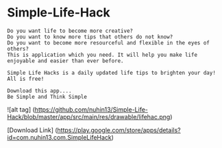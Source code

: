 # Simple-Life-Hack
    Do you want life to become more creative?
    Do you want to know more tips that others do not know?
    Do you want to become more resourceful and flexible in the eyes of others?
    This is application which you need. It will help you make life enjoyable and easier than ever before. 

    Simple Life Hacks is a daily updated life tips to brighten your day! All is free! 

    Download this app....
    Be Simple and Think Simple 
![alt tag] (https://github.com/nuhin13/Simple-Life-Hack/blob/master/app/src/main/res/drawable/lifehac.png)

[Download Link] (https://play.google.com/store/apps/details?id=com.nuhin13.com.SimpleLifeHack)

